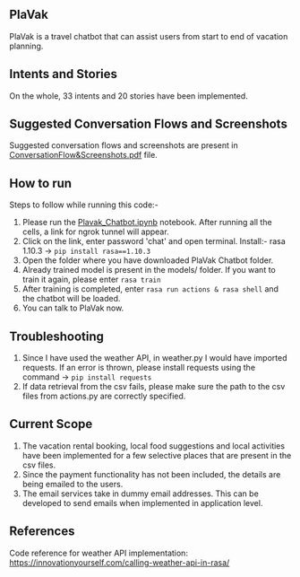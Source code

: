 
## PlaVak
PlaVak is a travel chatbot that can assist users from start to end of vacation planning.

## Intents and Stories
On the whole, 33 intents and 20 stories have been implemented.

## Suggested Conversation Flows and Screenshots
Suggested conversation flows and screenshots are present in [ConversationFlow&Screenshots.pdf](ConversationFlow&Screenshots.pdf) file.

## How to run
Steps to follow while running this code:-

1. Please run the [Plavak_Chatbot.ipynb](Plavak_Chatbot.ipynb) notebook. After running all the cells, a link for ngrok tunnel will appear.
2. Click on the link, enter password 'chat' and open terminal. Install:- rasa 1.10.3 -> ```pip install rasa==1.10.3```
3. Open the folder where you have downloaded PlaVak Chatbot folder.
4. Already trained model is present in the models/ folder. If you want to train it again, please enter ```rasa train```
5. After training is completed, enter ```rasa run actions & rasa shell``` and the chatbot will be loaded. 
6. You can talk to PlaVak now.

## Troubleshooting
1. Since I have used the weather API, in weather.py I would have imported requests. If an error is thrown, please install requests using the command -> ```pip install requests```
2. If data retrieval from the csv fails, please make sure the path to the csv files from actions.py are correctly specified. 

## Current Scope
1. The vacation rental booking, local food suggestions and local activities have been implemented for a few selective places that are present in the csv files.
2. Since the payment functionality has not been included, the details are being emailed to the users.
3. The email services take in dummy email addresses. This can be developed to send emails when implemented in application level. 

## References
Code reference for weather API implementation: https://innovationyourself.com/calling-weather-api-in-rasa/

